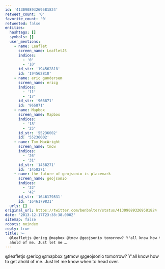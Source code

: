 ```yaml
---
id: '413090893269581824'
retweet_count: '0'
favorite_count: '0'
retweeted: false
entities:
  hashtags: []
  symbols: []
  user_mentions:
    - name: Leaflet
      screen_name: LeafletJS
      indices:
        - '0'
        - '10'
      id_str: '194562818'
      id: '194562818'
    - name: eric gundersen
      screen_name: ericg
      indices:
        - '11'
        - '17'
      id_str: '966871'
      id: '966871'
    - name: Mapbox
      screen_name: Mapbox
      indices:
        - '18'
        - '25'
      id_str: '55236002'
      id: '55236002'
    - name: Tom MacWright
      screen_name: tmcw
      indices:
        - '26'
        - '31'
      id_str: '1458271'
      id: '1458271'
    - name: the future of geojsonio is placemark
      screen_name: geojsonio
      indices:
        - '32'
        - '42'
      id_str: '1646179831'
      id: '1646179831'
  urls: []
original_url: https://twitter.com/benbalter/status/413090893269581824
date: '2013-12-17T23:38:38.000Z'
sitemap: false
robots: noindex
reply: true
title: >-
  @leafletjs @ericg @mapbox @tmcw @geojsonio tomorrow? Y'all know how to get
  ahold of me. Just let me …
---
```


@leafletjs @ericg @mapbox @tmcw @geojsonio tomorrow? Y'all know how to get ahold of me. Just let me know when to head over.